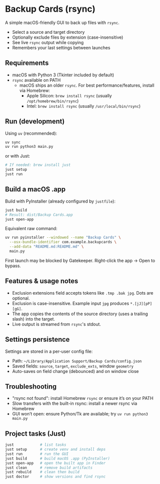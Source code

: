 # Backup Cards (rsync)

A simple macOS-friendly GUI to back up files with `rsync`.

- Select a source and target directory
- Optionally exclude files by extension (case-insensitive)
- See live `rsync` output while copying
- Remembers your last settings between launches

## Requirements
- macOS with Python 3 (Tkinter included by default)
- `rsync` available on PATH
  - macOS ships an older `rsync`. For best performance/features, install via Homebrew:
    - Apple Silicon: `brew install rsync` (usually `/opt/homebrew/bin/rsync`)
    - Intel: `brew install rsync` (usually `/usr/local/bin/rsync`)

## Run (development)
Using `uv` (recommended):

```bash
uv sync
uv run python3 main.py
```

or with Just:

```bash
# If needed: brew install just
just setup
just run
```

## Build a macOS .app
Build with PyInstaller (already configured by `justfile`):

```bash
just build
# Result: dist/Backup Cards.app
just open-app
```

Equivalent raw command:

```bash
uv run pyinstaller --windowed --name "Backup Cards" \
  --osx-bundle-identifier com.example.backupcards \
  --add-data "README.md:README.md" \
  main.py
```

First launch may be blocked by Gatekeeper. Right-click the app → Open to bypass.

## Features & usage notes
- Exclusion extensions field accepts tokens like `.tmp .bak jpg`. Dots are optional.
- Exclusion is case-insensitive. Example input `jpg` produces `*.[jJ][pP][gG]`.
- The app copies the contents of the source directory (uses a trailing slash) into the target.
- Live output is streamed from `rsync`'s stdout.

## Settings persistence
Settings are stored in a per-user config file:

- Path: `~/Library/Application Support/Backup Cards/config.json`
- Saved fields: `source`, `target`, `exclude_exts`, window `geometry`
- Auto-saves on field change (debounced) and on window close

## Troubleshooting
- "rsync not found": install Homebrew `rsync` or ensure it’s on your PATH
- Slow transfers with the built-in rsync: install a newer rsync via Homebrew
- GUI won’t open: ensure Python/Tk are available; try `uv run python3 main.py`

## Project tasks (Just)
```bash
just            # list tasks
just setup      # create venv and install deps
just run        # run the GUI
just build      # build macOS .app (PyInstaller)
just open-app   # open the built app in Finder
just clean      # remove build artifacts
just rebuild    # clean then build
just doctor     # show versions and find rsync
```

